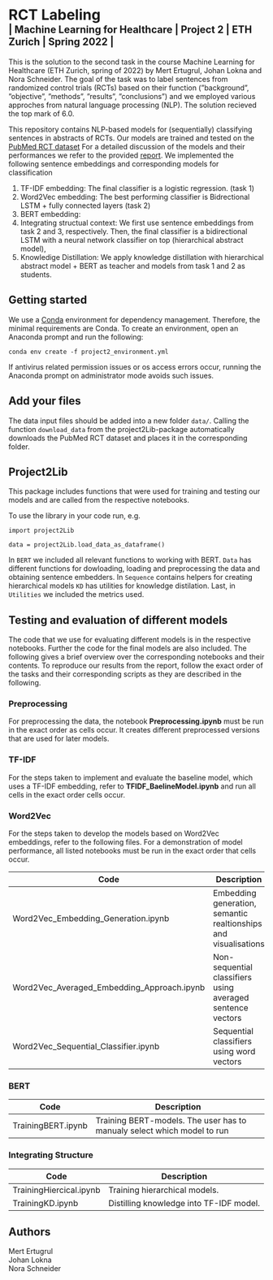 # RCT Labeling <br> <sub><sup> | Machine Learning for Healthcare | Project 2 | ETH Zurich | Spring 2022 | </sup></sub>

This is the solution to the second task in the course Machine Learning for Healthcare (ETH Zurich, spring of 2022) by Mert Ertugrul, Johan Lokna and Nora Schneider.
The goal of the task was to label sentences from randomized control trials (RCTs) based on their function (”background”, ”objective”, ”methods”, ”results”, ”conclusions”) and we employed various approches from natural language processing (NLP).
The solution recieved the top mark of 6.0.

This repository contains NLP-based models for (sequentially) classifying sentences in abstracts of 
RCTs. Our models are trained and tested on the [PubMed RCT dataset](https://github.com/Franck-Dernoncourt/pubmed-rct) 
For a detailed discussion of the models and their performances we refer to the provided [report](Report.pdf). 
We implemented the following sentence embeddings and corresponding models for classification

1. TF-IDF embedding: The final classifier is a logistic regression. (task 1)
2. Word2Vec embedding: The best performing classifier is Bidrectional LSTM + fully connected layers (task 2)
3. BERT embedding: 
4. Integrating structual context: We first use sentence embeddings from task 2 and 3, respectively. Then, 
   the final classifier is a bidirectional LSTM with a neural network classifier on top (hierarchical abstract model),
5. Knowledige Distillation: We apply knowledge distillation with hierarchical abstract model + BERT as teacher and 
   models from task 1 and 2 as students. 

## Getting started
We use a [Conda](https://docs.conda.io/en/latest/miniconda.html) environment for dependency management. 
Therefore, the minimal requirements are Conda. To create an environment, open an Anaconda prompt and run the following:
```
conda env create -f project2_environment.yml
```
If antivirus related permission issues or os access errors occur, running the Anaconda prompt on administrator mode avoids such issues.

## Add your files
The data input files should be added into a new folder `data/`. Calling the function ```download_data``` from the project2Lib-package
automatically downloads the PubMed RCT dataset and places it in the corresponding folder.

## Project2Lib

This package includes functions that were used for training and testing our models and are called from the respective notebooks.

To use the library in your code run, e.g.

```
import project2Lib

data = project2Lib.load_data_as_dataframe()

```

In ```BERT``` we included all relevant functions to working with BERT.
```Data``` has different functions for dowloading, loading and preprocessing the data and obtaining sentence embedders. In ```Sequence``` contains helpers for creating hierarchical models
```KD``` has utilities for knowledge distilation.
Last, in ```Utilities``` we included the metrics used. 

## Testing and evaluation of different models
The code that we use for evaluating different models is in the respective notebooks. Further the code for the final
models are also included. The following gives a brief overview over the corresponding notebooks and their contents.
To reproduce our results from the report, follow the exact order of the tasks and their corresponding scripts
as they are described in the following.

### Preprocessing 
For preprocessing the data, the notebook **Preprocessing.ipynb** must be run in the exact order as cells occur. 
It creates different preprocessed versions that are used for later models.

### TF-IDF
For the steps taken to implement and evaluate the baseline model, which uses a TF-IDF embedding, refer to **TFIDF_BaelineModel.ipynb** 
and run all cells in the exact order cells occur.

### Word2Vec
For the steps taken to develop the models based on Word2Vec embeddings, refer to the following files. 
For a demonstration of model performance, all listed notebooks  must be run in the exact order that cells occur.

| Code | Description |
| -------------- | --------- |
| Word2Vec_Embedding_Generation.ipynb | Embedding generation, semantic realtionships and visualisations  | 
| Word2Vec_Averaged_Embedding_Approach.ipynb | Non-sequential classifiers using averaged sentence vectors| 
| Word2Vec_Sequential_Classifier.ipynb | Sequential classifiers using word vectors | 


### BERT

| Code | Description |
| -------------- | --------- |
| TrainingBERT.ipynb | Training BERT-models. The user has to manualy select which model to run | 

### Integrating Structure

| Code | Description |
| -------------- | --------- |
| TrainingHiercical.ipynb | Training hierarchical models. | 
| TrainingKD.ipynb | Distilling knowledge into TF-IDF model. | 

#### 

## Authors
Mert Ertugrul <br>
Johan Lokna <br>
Nora Schneider
